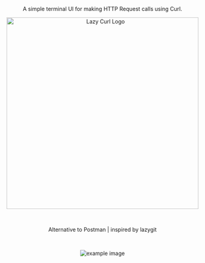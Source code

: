 <div align="center">
  <p>A simple terminal UI for making HTTP Request calls using Curl.</p>

<p>
<img src="https://github.com/Jorgexyx/lazycurl/assets/23204093/6f49db4e-e4cf-4d4b-a149-b8d9a1222998" alt="Lazy Curl Logo" width="500"/>
</p>

<br/>
<p>Alternative to Postman | inspired by lazygit</p>
<br />

![example image](https://github.com/Jorgexyx/LazyCurl/blob/main/example.png)
<br/>
